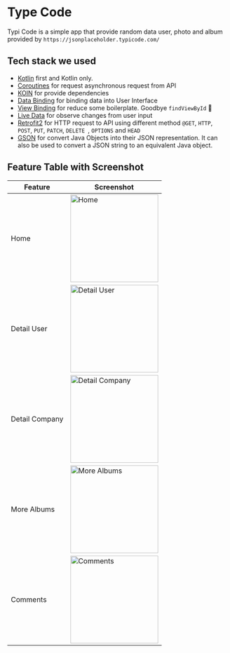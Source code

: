 # Type Code
Typi Code is a simple app that provide random data user, photo and album provided by ```https://jsonplaceholder.typicode.com/```

## Tech stack we used
* [Kotlin](https://kotlinlang.org/) first and Kotlin only.
* [Coroutines](https://developer.android.com/kotlin/coroutines) for request asynchronous request from API
* [KOIN](https://insert-koin.io/) for provide dependencies
* [Data Binding](https://developer.android.com/topic/libraries/data-binding) for binding data into User Interface
* [View Binding](https://developer.android.com/topic/libraries/view-binding) for reduce some boilerplate. Goodbye ```findViewById``` :rocket:
* [Live Data](https://developer.android.com/topic/libraries/architecture/livedata) for observe changes from user input
* [Retrofit2](https://square.github.io/retrofit/) for HTTP request to API using different method ```@GET```, ```HTTP```, ```POST```, ```PUT```, ```PATCH```, ```DELETE ```, ```OPTIONS``` and ```HEAD```
* [GSON](https://github.com/google/gson) for convert Java Objects into their JSON representation. It can also be used to convert a JSON string to an equivalent Java object.
 
## Feature Table with Screenshot
| Feature       | Screenshot    |
| ------------- | ------------- |
| Home          | <img width="200" alt="Home" src="https://user-images.githubusercontent.com/23600466/136391985-ac832fdd-389f-46de-a76d-edb84fa3a26f.png">    |
| Detail User   | <img width="200" alt="Detail User" src="https://user-images.githubusercontent.com/23600466/136392244-0b5ee7b7-0b75-44e6-a8c2-1fbe1b20d3e4.png">    |
| Detail Company| <img width="200" alt="Detail Company" src="https://user-images.githubusercontent.com/23600466/136392378-dc9c2dc5-f83e-43ac-a341-ff85a7c87003.png">    |
| More Albums   | <img width="200" alt="More Albums" src="https://user-images.githubusercontent.com/23600466/136392412-5bfcd914-1626-455f-a265-1ebe68597931.png">    |
| Comments      | <img width="200" alt="Comments" src="https://user-images.githubusercontent.com/23600466/136392419-2e9fc4de-c337-45c5-b137-17c2a27db596.png">    |
